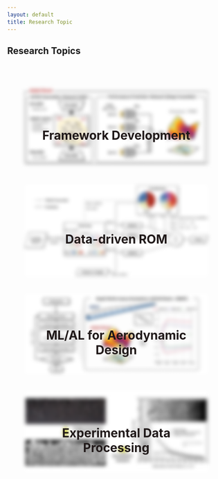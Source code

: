 ```yaml
---
layout: default
title: Research Topic
---
```

<h2 style="text-align: left; margin-bottom: 70px;">Research Topics</h2>
<div style="display: flex; justify-content: center; align-items: center; flex-wrap: wrap; padding: 0px;">
    <a href="/research_topic1" style="position: relative; margin: 0 40px;">
      <img src="assets/images/Airfoil_Brain.jpg" alt="Figure 1" class="blur-image" style="border-radius: 1%; width: 100%; max-width: 500px; height: auto; display: block; margin-bottom: 40px;"/>
      <div class="overlay">Framework Development</div>
    </a>
    <a href="/research_topic2" style="position: relative; margin: 0 40px;">
      <img src="assets/images/ROM.jpg" alt="Figure 2" class="blur-image" style="border-radius: 1%; width: 100%; max-width: 500px; height: auto; display: block; margin-bottom: 40px;"/>
      <div class="overlay">Data-driven ROM</div>
    </a>
</div>
<div style="display: flex; justify-content: center; align-items: center; flex-wrap: wrap; padding: 0px;">
    <a href="/research_topic3" style="position: relative; margin: 0 40px;">
      <img src="assets/images/aircraft_design.jpg" alt="Figure 3" class="blur-image" style="border-radius: 1%; width: 100%; max-width: 500px; height: auto; display: block; margin-bottom: 40px;"/>
      <div class="overlay">ML/AL for Aerodynamic Design</div>
    </a>
    <a href="/research_topic4" style="position: relative; margin: 0 40px;">
      <img src="assets/images/data_processing.jpg" alt="Figure 4" class="blur-image" style="border-radius: 1%; width: 100%; max-width: 500px; height: auto; display: block; margin-bottom: 40px;"/>
      <div class="overlay">Experimental Data Processing</div>
    </a>
</div>

<style>
    .blur-image {
      filter: blur(5px); /* Apply blur by default */
      transition: filter 0.5s ease; /* Smooth transition for the blur effect */
    }

    .overlay {
      position: absolute;
      top: 50%;
      left: 50%;
      width: 90%;
      transform: translate(-50%, -50%);
      color: #201919; /* Text color */
      font-size: 28px; /* Font size */
      font-weight: bold;
      opacity: 1; /* Start with the text visible */
      text-align: center; /* Center text within the overlay */
      display: flex; /* Use flexbox to center content */
      justify-content: center; /* Center horizontally */
      align-items: center; /* Center vertically */
      transition: opacity 0.5s ease;
      pointer-events: none;
    }
  
    a:hover .blur-image {
      filter: none; /* Remove blur on hover */
    }
  
    a:hover .overlay {
      opacity: 0; /* Fade out text on hover */
    }
</style>